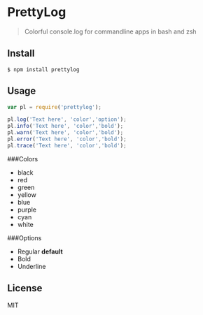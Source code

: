# PrettyLog

> Colorful console.log for commandline apps in bash and zsh


## Install

```
$ npm install prettylog
```


## Usage

```javascript
var pl = require('prettylog');

pl.log('Text here', 'color','option');
pl.info('Text here', 'color','bold');
pl.warn('Text here', 'color','bold');
pl.error('Text here', 'color','bold');
pl.trace('Text here', 'color','bold');
```

###Colors
* black
* red
* green
* yellow
* blue
* purple
* cyan
* white

###Options
* Regular **default**
* Bold
* Underline

## License

MIT
